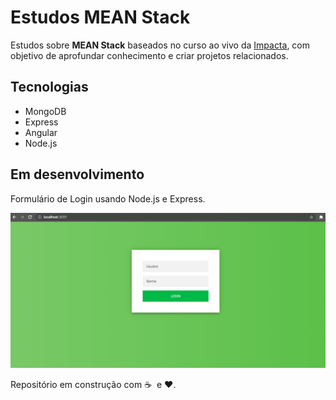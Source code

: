 # Estudos MEAN Stack

Estudos sobre **MEAN Stack** baseados no curso ao vivo da [Impacta](https://impacta.com.br), com objetivo de aprofundar conhecimento e criar projetos relacionados. 

## Tecnologias
- MongoDB
- Express
- Angular
- Node.js

## Em desenvolvimento

Formulário de Login usando Node.js e Express.

![form-login](https://github.com/samantafluture/mean-stack-studies/blob/main/4%20-%20Express%20MVC/nodeEventos/public/images/form-login.png?raw=true)

Repositório em construção com :coffee: &nbsp;e :heart:.